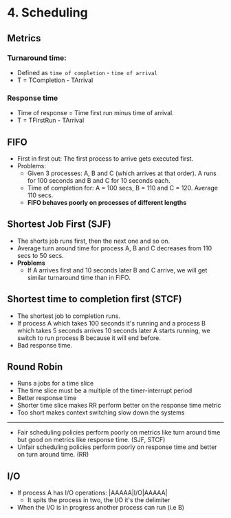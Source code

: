 # 4. Scheduling
## Metrics

### Turnaround time: 
* Defined as `time of completion` - `time of arrival` 
* T = TCompletion - TArrival
### Response time
* Time of response = Time first run minus time of arrival. 
* T = TFirstRun - TArrival

## FIFO 
- First in first out: The first process to arrive gets executed first. 
- Problems: 
	- Given 3 processes: A, B and C (which arrives at that order). A runs for 100 seconds and B and C for 10 seconds each. 
	- Time of completion for: A = 100 secs, B = 110 and C = 120. Average 110 secs. 
	- **FIFO behaves poorly on processes of different lengths** 
## Shortest Job First (SJF)
* The shorts job runs first, then the next one and so on. 
* Average turn around time for process A, B and C decreases from 110 secs to 50 secs. 
* **Problems** 
	* If A arrives first and 10 seconds later B and C arrive, we will get similar turnaround time than in FIFO. 

## Shortest time to completion first (STCF)
* The shortest job to completion runs.
* If process A which takes 100 seconds it's running and a process B which takes 5 seconds arrives 10 seconds later A starts running, we switch to run process B because it will end before.
* Bad response time. 

## Round Robin 
- Runs a jobs for a time slice
- The time slice must be a multiple of the timer-interrupt period
- Better response time
- Shorter time slice makes RR perform better on the response time metric 
- Too short makes context switching slow down the systems
***

- Fair scheduling policies perform poorly on metrics like turn around time but good on metrics like response time. (SJF, STCF)
- Unfair scheduling policies perform poorly on response time and better on turn around time.  (RR)

## I/O
* If process A  has I/O operations: |AAAAA|I/O|AAAAA|
	* It spits the process in two, the I/O it's the delimiter
* When the I/O is in progress another process can run (i.e B)
